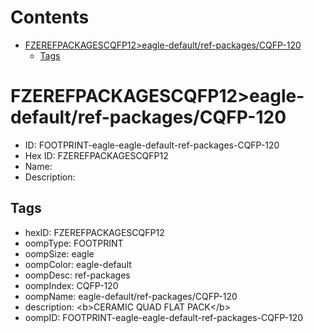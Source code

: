 



Contents
========

* [FZEREFPACKAGESCQFP12>eagle-default/ref-packages/CQFP-120](#fzerefpackagescqfp12eagle-defaultref-packagescqfp-120)
	* [Tags](#tags)

# FZEREFPACKAGESCQFP12>eagle-default/ref-packages/CQFP-120

- ID: FOOTPRINT-eagle-eagle-default-ref-packages-CQFP-120
- Hex ID: FZEREFPACKAGESCQFP12
- Name: 
- Description: 

## Tags

- hexID: FZEREFPACKAGESCQFP12
- oompType: FOOTPRINT
- oompSize: eagle
- oompColor: eagle-default
- oompDesc: ref-packages
- oompIndex: CQFP-120
- oompName: eagle-default/ref-packages/CQFP-120
- description: &lt;b&gt;CERAMIC QUAD FLAT PACK&lt;/b&gt;
- oompID: FOOTPRINT-eagle-eagle-default-ref-packages-CQFP-120
